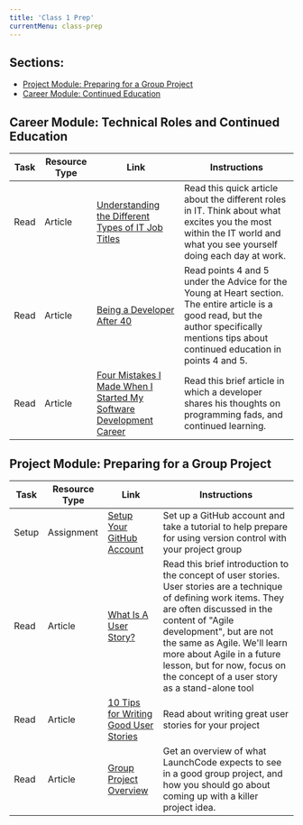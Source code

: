 ```yaml
---
title: 'Class 1 Prep'
currentMenu: class-prep
---
```

## Sections:

- [Project Module: Preparing for a Group Project](#project-module-preparing-for-a-group-project)
- [Career Module: Continued Education](#career-module-continued-education)

## Career Module: Technical Roles and Continued Education

Task | Resource Type | Link | Instructions
----|---------------|------|-------------|
Read | Article | [Understanding the Different Types of IT Job Titles](http://www.inteqna.com/blog/understanding-the-different-types-of-it-job-titles-0) | Read this quick article about the different roles in IT. Think about what excites you the most within the IT world and what you see yourself doing each day at work.
Read | Article | [Being a Developer After 40](https://medium.freecodecamp.org/being-a-developer-after-40-3c5dd112210c) | Read points 4 and 5 under the Advice for the Young at Heart section. The entire article is a good read, but the author specifically mentions tips about continued education in points 4 and 5.
Read | Article | [Four Mistakes I Made When I Started My Software Development Career](https://simpleprogrammer.com/2013/08/19/software-development-career/) | Read this brief article in which a developer shares his thoughts on programming fads, and continued learning.

## Project Module: Preparing for a Group Project

Task | Resource Type | Link | Instructions
----|---------------|------|-------------|
Setup | Assignment | [Setup Your GitHub Account](../../assignments/setup/) | Set up a GitHub account and take a tutorial to help prepare for using version control with your project group
Read | Article | [What Is A User Story?](https://www.leadingagile.com/2012/07/user-story/) | Read this brief introduction to the concept of user stories. User stories are a technique of defining work items. They are often discussed in the content of "Agile development", but are not the same as Agile. We'll learn more about Agile in a future lesson, but for now, focus on the concept of a user story as a stand-alone tool
Read | Article | [10 Tips for Writing Good User Stories](http://www.romanpichler.com/blog/10-tips-writing-good-user-stories/) | Read about writing great user stories for your project
Read | Article | [Group Project Overview](../../articles/capstone-overview/) | Get an overview of what LaunchCode expects to see in a good group project, and how you should go about coming up with a killer project idea.

